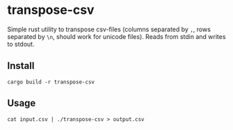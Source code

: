 # transpose-csv

Simple rust utility to transpose csv-files (columns separated by `,`, rows separated by `\n`, should work for unicode files). Reads from stdin and writes to stdout.

## Install

```
cargo build -r transpose-csv
```

## Usage

```
cat input.csv | ./transpose-csv > output.csv
```
